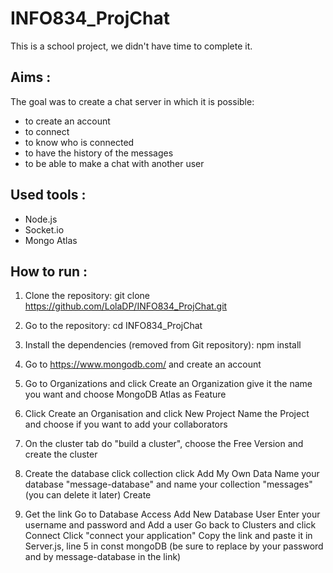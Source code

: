 # INFO834_ProjChat

This is a school project, we didn't have time to complete it.
## Aims :
The goal was to create a chat server in which it is possible:
  - to create an account
  - to connect
  - to know who is connected
  - to have the history of the messages
  - to be able to make a chat with another user
 
## Used tools :
- Node.js
- Socket.io
- Mongo Atlas

## How to run : 
  1. Clone the repository:
git clone https://github.com/LolaDP/INFO834_ProjChat.git

  2. Go to the repository:
cd INFO834_ProjChat

  3. Install the dependencies (removed from Git repository):
npm install

  4. Go to https://www.mongodb.com/ and create an account
  
  5. Go to Organizations and click Create an Organization 
give it the name you want and choose MongoDB Atlas as Feature

  6. Click Create an Organisation and click New Project 
Name the Project and choose if you want to add your collaborators

  7. On the cluster tab do "build a cluster", choose the Free Version and create the cluster

  8. Create the database
click collection
click Add My Own Data
Name your database "message-database" and name your collection "messages" (you can delete it later)
Create 

  9. Get the link
Go to Database Access
Add New Database User
Enter your username and password and Add a user
Go back to Clusters and click Connect
Click "connect your application"
Copy the link and paste it in Server.js, line 5 in const mongoDB (be sure to replace <password> by your password and <dbname> by message-database in the link)



